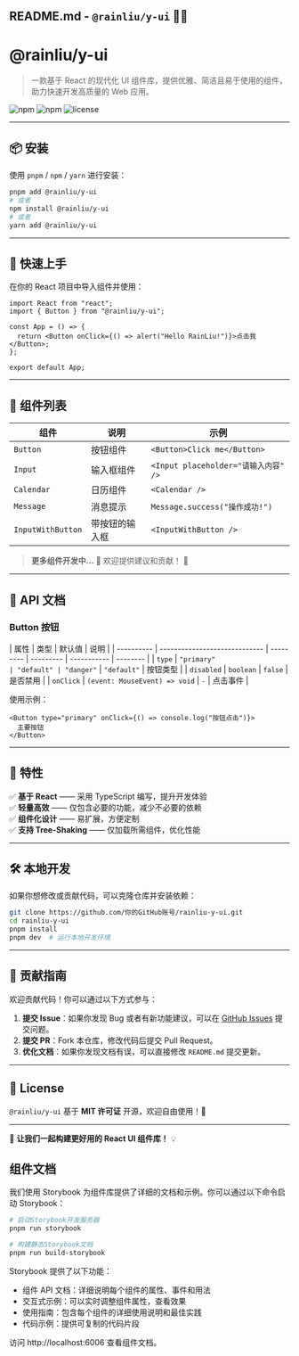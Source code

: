 ## README.md - `@rainliu/y-ui` 🚀✨

# @rainliu/y-ui

> 一款基于 React 的现代化 UI 组件库，提供优雅、简洁且易于使用的组件，助力快速开发高质量的 Web 应用。

![npm](https://img.shields.io/npm/v/@rainliu/y-ui) ![npm](https://img.shields.io/npm/dm/@rainliu/y-ui) ![license](https://img.shields.io/npm/l/@rainliu/y-ui)

---

## 📦 安装

使用 `pnpm` / `npm` / `yarn` 进行安装：

```sh
pnpm add @rainliu/y-ui
# 或者
npm install @rainliu/y-ui
# 或者
yarn add @rainliu/y-ui
```

---

## 🚀 快速上手

在你的 React 项目中导入组件并使用：

```tsx
import React from "react";
import { Button } from "@rainliu/y-ui";

const App = () => {
  return <Button onClick={() => alert("Hello RainLiu!")}>点击我</Button>;
};

export default App;
```

---

## 🎨 组件列表

| 组件              | 说明           | 示例                                 |
| ----------------- | -------------- | ------------------------------------ |
| `Button`          | 按钮组件       | `<Button>Click me</Button>`          |
| `Input`           | 输入框组件     | `<Input placeholder="请输入内容" />` |
| `Calendar`        | 日历组件       | `<Calendar />`                       |
| `Message`         | 消息提示       | `Message.success("操作成功!")`       |
| `InputWithButton` | 带按钮的输入框 | `<InputWithButton />`                |

> **更多组件开发中...** 🚧 欢迎提供建议和贡献！ 🎉

---

## 📄 API 文档

### Button 按钮

| 属性       | 类型                          | 默认值    | 说明      |
| ---------- | ----------------------------- | --------- | --------- | ----------- | -------- |
| `type`     | `"primary"                    | "default" | "danger"` | `"default"` | 按钮类型 |
| `disabled` | `boolean`                     | `false`   | 是否禁用  |
| `onClick`  | `(event: MouseEvent) => void` | `-`       | 点击事件  |

使用示例：

```tsx
<Button type="primary" onClick={() => console.log("按钮点击")}>
  主要按钮
</Button>
```

---

## 🎯 特性

✅ **基于 React** —— 采用 TypeScript 编写，提升开发体验  
✅ **轻量高效** —— 仅包含必要的功能，减少不必要的依赖  
✅ **组件化设计** —— 易扩展，方便定制  
✅ **支持 Tree-Shaking** —— 仅加载所需组件，优化性能

---

## 🛠️ 本地开发

如果你想修改或贡献代码，可以克隆仓库并安装依赖：

```sh
git clone https://github.com/你的GitHub账号/rainliu-y-ui.git
cd rainliu-y-ui
pnpm install
pnpm dev  # 运行本地开发环境
```

---

## 📌 贡献指南

欢迎贡献代码！你可以通过以下方式参与：

1. **提交 Issue**：如果你发现 Bug 或者有新功能建议，可以在 [GitHub Issues](https://github.com/你的GitHub账号/rainliu-y-ui/issues) 提交问题。
2. **提交 PR**：Fork 本仓库，修改代码后提交 Pull Request。
3. **优化文档**：如果你发现文档有误，可以直接修改 `README.md` 提交更新。

---

## 📄 License

`@rainliu/y-ui` 基于 **MIT 许可证** 开源，欢迎自由使用！🎉

---

🚀 **让我们一起构建更好用的 React UI 组件库！** 💡

## 组件文档

我们使用 Storybook 为组件库提供了详细的文档和示例。你可以通过以下命令启动 Storybook：

```bash
# 启动Storybook开发服务器
pnpm run storybook

# 构建静态Storybook文档
pnpm run build-storybook
```

Storybook 提供了以下功能：

- 组件 API 文档：详细说明每个组件的属性、事件和用法
- 交互式示例：可以实时调整组件属性，查看效果
- 使用指南：包含每个组件的详细使用说明和最佳实践
- 代码示例：提供可复制的代码片段

访问 http://localhost:6006 查看组件文档。
